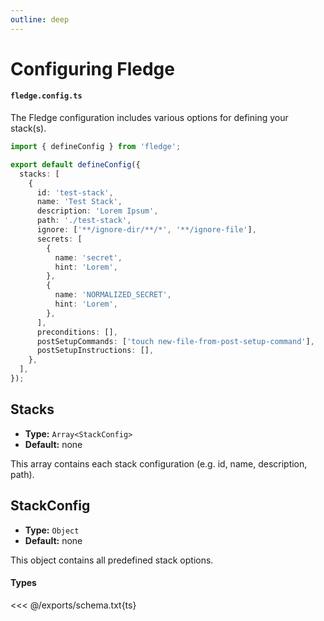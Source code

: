 ```yaml
---
outline: deep
---
```


# Configuring Fledge

#### `fledge.config.ts`

The Fledge configuration includes various options for defining your stack(s).

```ts
import { defineConfig } from 'fledge';

export default defineConfig({
  stacks: [
    {
      id: 'test-stack',
      name: 'Test Stack',
      description: 'Lorem Ipsum',
      path: './test-stack',
      ignore: ['**/ignore-dir/**/*', '**/ignore-file'],
      secrets: [
        {
          name: 'secret',
          hint: 'Lorem',
        },
        {
          name: 'NORMALIZED_SECRET',
          hint: 'Lorem',
        },
      ],
      preconditions: [],
      postSetupCommands: ['touch new-file-from-post-setup-command'],
      postSetupInstructions: [],
    },
  ],
});
```

## Stacks

- **Type:** `Array<StackConfig>`
- **Default:** none

This array contains each stack configuration (e.g. id, name, description, path).

## StackConfig

- **Type:** `Object`
- **Default:** none

This object contains all predefined stack options.

#### Types

<<< @/exports/schema.txt{ts}
